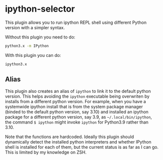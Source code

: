 # ipython-selector

This plugin allows you to run ipython REPL shell using different Python version
with a simpler syntax.

Without this plugin you need to do:

```bash
python3.x -m IPython
```

With this plugin you can do:

```bash
ipython3.x
```

## Alias

This plugin also creates an alias of `ipython` to link it to the default python
version. This helps avoiding the `ipython` executable being overwriten by
installs from a different python version. For example, when you have a
systemwide ipython install that is from the system package manager (binded to
the default python version, say 3.10) and installed an ipython package for a
different python version, say 3.9, as `~/.local/bin/ipython`, the command
`$ ipython` might invoke `ipython` for Python3.9 rather than 3.10.

Note that the functions are hardcoded. Ideally this plugin should dynamically
detect the installed python interpreters and whether IPython shell is installed
for each of them, but the current status is as far as I can go. This is limited
by my knowledge on ZSH.
